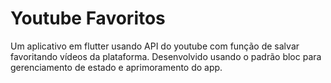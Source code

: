 # Youtube Favoritos

Um aplicativo em flutter usando API do youtube com função de salvar favoritando vídeos da plataforma. Desenvolvido usando o padrão bloc para gerenciamento de estado e aprimoramento do app.
